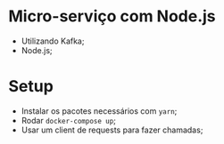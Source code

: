 # Micro-serviço com Node.js
  - Utilizando Kafka;
  - Node.js;

# Setup
  - Instalar os pacotes necessários com `yarn`;
  - Rodar `docker-compose up`;
  - Usar um client de requests para fazer chamadas;
